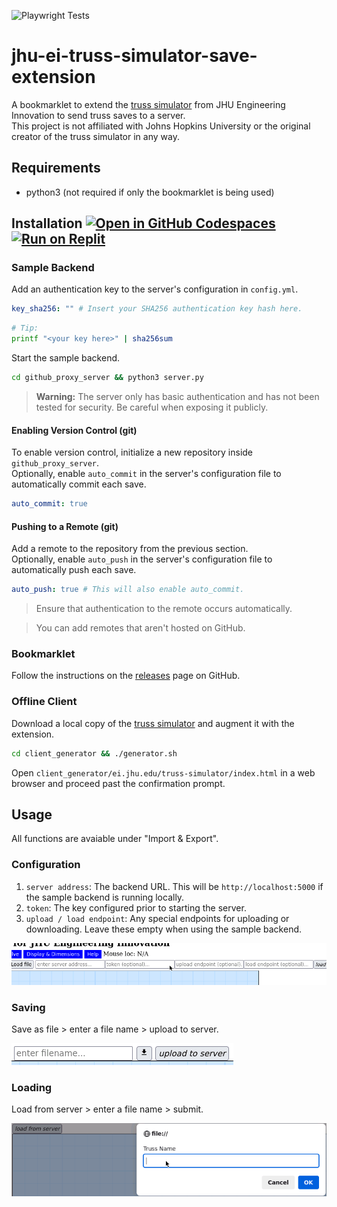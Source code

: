 ![Playwright Tests](https://github.com/ObjectOops/jhu-ei-truss-simulator-save-extension/workflows/Playwright%20Tests/badge.svg)

# jhu-ei-truss-simulator-save-extension
A bookmarklet to extend the [truss simulator](https://ei.jhu.edu/truss-simulator/) from JHU Engineering Innovation to send truss saves to a server.  
This project is not affiliated with Johns Hopkins University or the original creator of the truss simulator in any way.

## Requirements
- python3 (not required if only the bookmarklet is being used)

## Installation [![Open in GitHub Codespaces](https://github.com/codespaces/badge.svg)](https://codespaces.new/ObjectOops/jhu-ei-truss-simulator-save-extension?quickstart=1) [![Run on Replit](https://replit.com/badge/github/ObjectOops/jhu-ei-truss-simulator-save-extension)](https://replit.com/github/ObjectOops/jhu-ei-truss-simulator-save-extension)
### Sample Backend
Add an authentication key to the server's configuration in `config.yml`.
```yml
key_sha256: "" # Insert your SHA256 authentication key hash here.
```
```bash
# Tip: 
printf "<your key here>" | sha256sum
```
Start the sample backend.
```sh
cd github_proxy_server && python3 server.py
```

> **Warning:** The server only has basic authentication and has not been tested for security. Be careful when exposing it publicly.

#### Enabling Version Control (git)
To enable version control, initialize a new repository inside `github_proxy_server`.  
Optionally, enable `auto_commit` in the server's configuration file to automatically commit each save.
```yml
auto_commit: true
```
#### Pushing to a Remote (git)
Add a remote to the repository from the previous section.  
Optionally, enable `auto_push` in the server's configuration file to automatically push each save.
```yml
auto_push: true # This will also enable auto_commit.
```
> Ensure that authentication to the remote occurs automatically.

> You can add remotes that aren't hosted on GitHub.
### Bookmarklet
Follow the instructions on the [releases](https://github.com/ObjectOops/jhu-ei-truss-simulator-save-extension/releases) page on GitHub.
### Offline Client
Download a local copy of the [truss simulator](https://ei.jhu.edu/truss-simulator/) and augment it with the extension.
```bash
cd client_generator && ./generator.sh
```
Open `client_generator/ei.jhu.edu/truss-simulator/index.html` in a web browser and proceed past the confirmation prompt.

## Usage
All functions are avaiable under "Import & Export".
### Configuration
1. `server address`: The backend URL. This will be `http://localhost:5000` if the sample backend is running locally.
2. `token`: The key configured prior to starting the server.
3. `upload / load endpoint`: Any special endpoints for uploading or downloading. Leave these empty when using the sample backend.

![Screenshot 1](./assets/screenshot_1.png)
### Saving
Save as file > enter a file name > upload to server.

![Screenshot 2](./assets/screenshot_2.png)
### Loading
Load from server > enter a file name > submit.

![Screenshot 3](./assets/screenshot_3.png)
